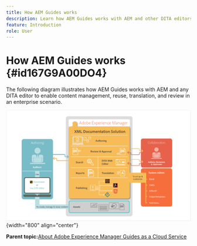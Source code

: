 ```yaml
---
title: How AEM Guides works
description: Learn how AEM Guides works with AEM and other DITA editors to empower content management, reuse, translation, and review in an enterprise scenario.
feature: Introduction
role: User
---
```

# How AEM Guides works {#id167G9A00DO4}

The following diagram illustrates how AEM Guides works with AEM and any DITA editor to enable content management, reuse, translation, and review in an enterprise scenario.

![](images/xml-add-on-how-it-works.png){width="800" align="center"}


**Parent topic:**[About Adobe Experience Manager Guides as a Cloud Service](intro.md)
